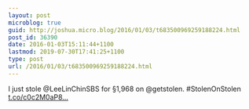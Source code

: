 ```yaml
---
layout: post
microblog: true
guid: http://joshua.micro.blog/2016/01/03/t683500969259188224.html
post_id: 36390
date: 2016-01-03T15:11:44+1100
lastmod: 2019-07-30T17:41:25+1100
type: post
url: /2016/01/03/t683500969259188224.html
---
```

I just stole @LeeLinChinSBS for §1,968 on @getstolen. #StolenOnStolen [t.co/c0c2M0aP8...](https://t.co/c0c2M0aP8s)
